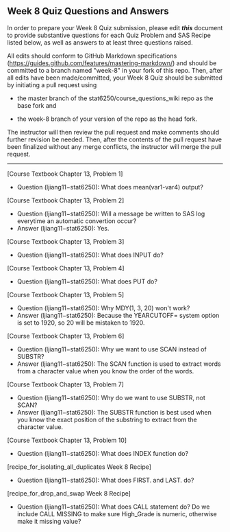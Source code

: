 ## Week 8 Quiz Questions and Answers

In order to prepare your Week 8 Quiz submission, please edit ***this*** document to provide substantive questions for each Quiz Problem and SAS Recipe listed below, as well as answers to at least three questions raised.

All edits should conform to GitHub Markdown specifications (https://guides.github.com/features/mastering-markdown/) and should be committed to a branch named "week-8" in your fork of this repo. Then, after all edits have been made/committed, your Week 8 Quiz should be submitted by initiating a pull request using

- the master branch of the stat6250/course_questions_wiki repo as the base fork and

- the week-8 branch of your version of the repo as the head fork.

The instructor will then review the pull request and make comments should further revision be needed. Then, after the contents of the pull request have been finalized without any merge conflicts, the instructor will merge the pull request.

********************************************************************************



[Course Textbook Chapter 13, Problem 1]
- Question (ljiang11−stat6250): What does mean(var1-var4) output?



[Course Textbook Chapter 13, Problem 2]
- Question (ljiang11−stat6250): Will a message be written to SAS log everytime an automatic convertion occur?
- Answer (ljiang11−stat6250): Yes.



[Course Textbook Chapter 13, Problem 3]
- Question (ljiang11−stat6250): What does INPUT do?



[Course Textbook Chapter 13, Problem 4]
- Question (ljiang11−stat6250): What does PUT do?



[Course Textbook Chapter 13, Problem 5]
- Question (ljiang11−stat6250): Why MDY(1, 3, 20) won't work?
- Answer (ljiang11−stat6250): Because the YEARCUTOFF= system option is set to 1920, so 20 will be mistaken to 1920.



[Course Textbook Chapter 13, Problem 6]
- Question (ljiang11−stat6250): Why we want to use SCAN instead of SUBSTR?
- Answer (ljiang11−stat6250): The SCAN function is used to extract words from a character value when you know the order of the words.



[Course Textbook Chapter 13, Problem 7]
- Question (ljiang11−stat6250): Why do we want to use SUBSTR, not SCAN?
- Answer (ljiang11−stat6250): The SUBSTR function is best used when you know the exact position of the substring to extract from the character value.



[Course Textbook Chapter 13, Problem 10]
- Question (ljiang11−stat6250): What does INDEX function do?



[recipe_for_isolating_all_duplicates Week 8 Recipe]
- Question (ljiang11−stat6250): What does FIRST. and LAST. do?



[recipe_for_drop_and_swap Week 8 Recipe]
- Question (ljiang11−stat6250): What does CALL statement do? Do we include CALL MISSING to make sure High_Grade is numeric, otherwise make it missing value?



